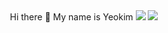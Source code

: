 

<!--
**duswnsxnxn/duswnsxnxn** is a ✨ _special_ ✨ repository because its `README.md` (this file) appears on your GitHub profile.

Here are some ideas to get you started:

- 🔭 I’m currently working on ...
- 🌱 I’m currently learning ...
- 👯 I’m looking to collaborate on ...
- 🤔 I’m looking for help with ...
- 💬 Ask me about ...
- 📫 How to reach me: ...
- 😄 Pronouns: ...
- ⚡ Fun fact: ...
-->
<div align="center">
  Hi there 👋 My name is Yeokim
  <img src="https://capsule-render.vercel.app/api?type=wave&color=auto&height=300&section=header&text=duswnsxnxn%20&fontSize=90">
  <a href="https://abstracted-harmony-a37.notion.site/97cfc5bbbb404559b4ce28ce76dff120"><img src=https://noticon-static.tammolo.com/dgggcrkxq/image/upload/v1566778642/noticon/kjaaizycfgz017qxvlnu.png></a>
</div>


